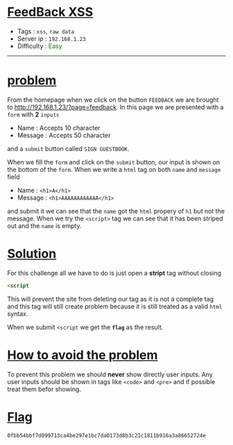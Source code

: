 # <span style="text-decoration: underline"> FeedBack XSS</span>

- Tags : `xss`, `raw data`
- Server ip : `192.168.1.23 `
- Difficulty : <span style="color : green">Easy</span>

___


# <span style="text-decoration: underline">problem</span>

From the homepage when we click on the button `FEEDBACK` we are brought to http://192.168.1.23/?page=feedback. In this page we are presented with a `form` with **2** `inputs`

- Name : Accepts 10 character
- Message : Accepts 50 character

and a `submit` button called `SIGN GUESTBOOK`.

When we fill the `form` and click on the `submit` button, our input is shown on the bottom of the `form`. When we write a `html` tag on both `name` and `message` field

- Name : `<h1>A</h1>`
- Message : `<h1>AAAAAAAAAAAA</h1>`

and submit it we can see that the `name` got the `html` propery of `h1` but not the message. When we try the `<script>` tag we can see that it has been striped out and the `name` is empty.


# <span style="text-decoration: underline">Solution</span>

For this challenge all we have to do is just open a **stript** tag without closing

```html
<script
```

This will prevent the site from deleting our tag as it is not a complete tag and this tag will still create problem because it is still treated as a valid `html` syntax.

When we submit `<script` we get the **`flag`** as the result.

# <span style="text-decoration: underline">How to avoid the problem</span>

To prevent this problem we should **never** show directly user inputs. Any user inputs should be shown in tags like `<code>` and `<pre>` and if possible treat them befor showing.


# <span style="text-decoration: underline">Flag</span>

```text
0fbb54bbf7d099713ca4be297e1bc7da0173d8b3c21c1811b916a3a86652724e
```
